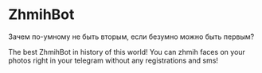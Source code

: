 # ZhmihBot
Зачем по-умному не быть вторым, если безумно можно быть первым?


The best ZhmihBot in history of this world! You can zhmih faces on your photos right in your telegram without any registrations and sms!

